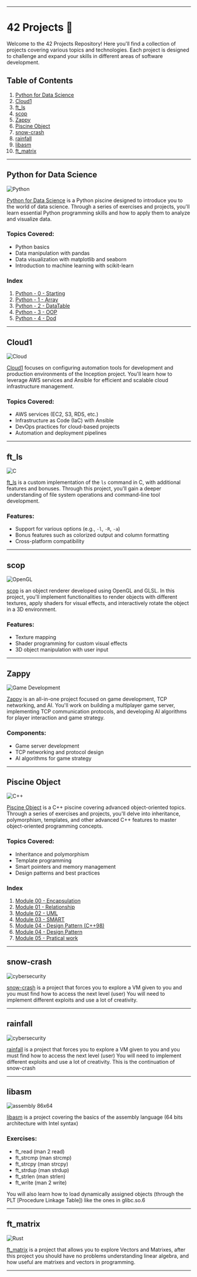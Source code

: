 
---

# 42 Projects 🚀

Welcome to the 42 Projects Repository! Here you'll find a collection of projects covering various topics and technologies. Each project is designed to challenge and expand your skills in different areas of software development.

## Table of Contents

1. [Python for Data Science](#python-for-data-science)
2. [Cloud1](#cloud1)
3. [ft_ls](#ft_ls)
4. [scop](#scop)
5. [Zappy](#zappy)
6. [Piscine Object](#piscine-object)
7. [snow-crash](#snow-crash)
8. [rainfall](#rainfall)
9. [libasm](#libasm)
10. [ft_matrix](#ft_matrix)

---

## Python for Data Science

![Python](https://img.shields.io/badge/language-Python-blue.svg)

[Python for Data Science](https://github.com/pulgamecanica/42Course/tree/main/42/Python%20for%20Data%20Science) is a Python piscine designed to introduce you to the world of data science. Through a series of exercises and projects, you'll learn essential Python programming skills and how to apply them to analyze and visualize data.

### Topics Covered:
- Python basics
- Data manipulation with pandas
- Data visualization with matplotlib and seaborn
- Introduction to machine learning with scikit-learn

### Index

1. [Python - 0 - Starting](https://github.com/pulgamecanica/42Course/blob/main/42/Python%20for%20Data%20Science/Python%20-%200%20-%20Starting/Starting.ipynb)
2. [Python - 1 - Array](https://github.com/pulgamecanica/42Course/blob/main/42/Python%20for%20Data%20Science/Python%20-%201%20-%20Array/Array.ipynb)
3. [Python - 2 - DataTable](https://github.com/pulgamecanica/42Course/blob/main/42/Python%20for%20Data%20Science/Python%20-%202%20-%20DataTable/DataTable.ipynb)
4. [Python - 3 - OOP](https://github.com/pulgamecanica/42Course/blob/main/42/Python%20for%20Data%20Science/Python%20-%203%20-%20OOP/OOP.ipynb)
5. [Python - 4 - Dod](https://github.com/pulgamecanica/42Course/blob/main/42/Python%20for%20Data%20Science/Python%20-%204%20-%20Dod/Dod.ipynb)

---

## Cloud1

![Cloud](https://img.shields.io/badge/technology-AWS%20%7C%20Ansible-blue.svg)

[Cloud1](https://github.com/pulgamecanica/42Course/tree/main/42/cloud-1) focuses on configuring automation tools for development and production environments of the Inception project. You'll learn how to leverage AWS services and Ansible for efficient and scalable cloud infrastructure management.

### Topics Covered:
- AWS services (EC2, S3, RDS, etc.)
- Infrastructure as Code (IaC) with Ansible
- DevOps practices for cloud-based projects
- Automation and deployment pipelines

---

## ft_ls

![C](https://img.shields.io/badge/language-C-blue.svg)

[ft_ls](https://github.com/pulgamecanica/42Course/tree/main/42/ft_ls) is a custom implementation of the `ls` command in C, with additional features and bonuses. Through this project, you'll gain a deeper understanding of file system operations and command-line tool development.

### Features:
- Support for various options (e.g., `-l`, `-R`, `-a`)
- Bonus features such as colorized output and column formatting
- Cross-platform compatibility

---

## scop

![OpenGL](https://img.shields.io/badge/technology-OpenGL%20%7C%20GLSL-blue.svg)

[scop](https://github.com/pulgamecanica/42Course/tree/main/42/scop) is an object renderer developed using OpenGL and GLSL. In this project, you'll implement functionalities to render objects with different textures, apply shaders for visual effects, and interactively rotate the object in a 3D environment.

### Features:
- Texture mapping
- Shader programming for custom visual effects
- 3D object manipulation with user input

---

## Zappy

![Game Development](https://img.shields.io/badge/topic-Game%20Development-blue.svg)

[Zappy](https://github.com/pulgamecanica/42Course/tree/main/42/zappy_on_it) is an all-in-one project focused on game development, TCP networking, and AI. You'll work on building a multiplayer game server, implementing TCP communication protocols, and developing AI algorithms for player interaction and game strategy.

### Components:
- Game server development
- TCP networking and protocol design
- AI algorithms for game strategy

---

## Piscine Object

![C++](https://img.shields.io/badge/language-C%2B%2B-blue.svg)

[Piscine Object](https://github.com/pulgamecanica/42Course/tree/main/42/Piscine%20Object) is a C++ piscine covering advanced object-oriented topics. Through a series of exercises and projects, you'll delve into inheritance, polymorphism, templates, and other advanced C++ features to master object-oriented programming concepts.

### Topics Covered:
- Inheritance and polymorphism
- Template programming
- Smart pointers and memory management
- Design patterns and best practices

### Index

1. [Module 00 - Encapsulation](https://github.com/pulgamecanica/42Course/tree/main/42/Piscine%20Object/Module%2000%20-%20Encapsulation)
2. [Module 01 - Relationship](https://github.com/pulgamecanica/42Course/tree/main/42/Piscine%20Object/Module%2001%20-%20Relationship)
3. [Module 02 - UML](https://github.com/pulgamecanica/42Course/tree/main/42/Piscine%20Object/Module%2002%20-%20UML)
4. [Module 03 - SMART](https://github.com/pulgamecanica/42Course/tree/main/42/Piscine%20Object/Module%2003%20-%20SMART)
5. [Module 04 - Design Pattern (C++98)](https://github.com/pulgamecanica/42Course/tree/main/42/Piscine%20Object/Module%2004%20-%20Design%20Pattern%20(C%2B%2B98))
6. [Module 04 - Design Pattern](https://github.com/pulgamecanica/42Course/tree/main/42/Piscine%20Object/Module%2004%20-%20Design%20Pattern)
7. [Module 05 - Pratical work](https://github.com/pulgamecanica/42Course/tree/main/42/Piscine%20Object/Module%2005%20-%20Pratical%20work)

---

## snow-crash

![cybersecurity](https://img.shields.io/badge/cybersecurity-level_access-blue.svg)

[snow-crash](https://github.com/pulgamecanica/42Course/tree/main/42/snow-crash) is a project that forces you to explore a VM given to you and you must find how to access the next level (user)
You will need to implement different exploits and use a lot of creativity.

---

## rainfall

![cybersecurity](https://img.shields.io/badge/cybersecurity-level_access-blue.svg)

[rainfall](https://github.com/pulgamecanica/42Course/tree/main/42/rainfall) is a project that forces you to explore a VM given to you and you must find how to access the next level (user)
You will need to implement different exploits and use a lot of creativity.
This is the continuation of snow-crash

---

## libasm

![assembly 86x64](https://img.shields.io/badge/language-asm86x64-blue.svg)

[libasm](https://github.com/pulgamecanica/42Course/tree/main/42/libasm) is a project covering the basics of the assembly language (64 bits architecture with Intel syntax)

### Exercises:
- ft_read (man 2 read)
- ft_strcmp (man strcmp)
- ft_strcpy (man strcpy)
- ft_strdup (man strdup)
- ft_strlen (man strlen)
- ft_write (man 2 write)

You will also learn how to load dynamically assigned objects (through the PLT [Procedure Linkage Table]) like the ones in glibc.so.6

---

## ft_matrix
![Rust](https://img.shields.io/badge/language-Rust-blue.svg)


[ft_matrix](https://github.com/pulgamecanica/42Course/tree/main/42/ft_matrix) is a project that allows you to explore Vectors and Matrixes, after this project you should have no problems understanding linear algebra, and how useful are matrixes and vectors in programming.

---
